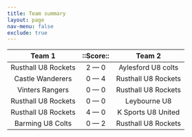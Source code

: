 ```yaml
---
title: Team summary
layout: page
nav-menu: false
exclude: true
---
```




|       Team 1        |  ::Score::  |       Team 2        |
|:-------------------:|:-----------:|:-------------------:|
| Rusthall U8 Rockets | 2 &mdash; 0 | Aylesford U8 colts  |
|  Castle Wanderers   | 0 &mdash; 4 | Rusthall U8 Rockets |
|   Vinters Rangers   | 0 &mdash; 0 | Rusthall U8 Rockets |
| Rusthall U8 Rockets | 0 &mdash; 0 |    Leybourne U8     |
| Rusthall U8 Rockets | 4 &mdash; 0 | K Sports U8 United  |
|  Barming U8 Colts   | 0 &mdash; 2 | Rusthall U8 Rockets |

 <br /><br /><br />